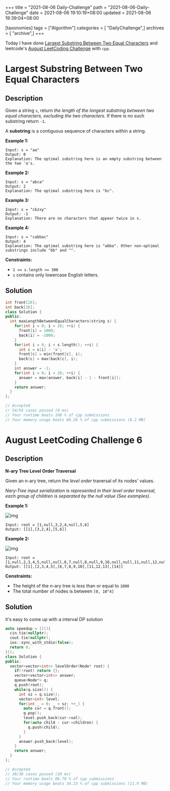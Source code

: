 +++
title = "2021-08-06 Daily-Challenge"
path = "2021-08-06-Daily-Challenge"
date = 2021-08-06 19:10:19+08:00
updated = 2021-08-06 19:39:04+08:00

[taxonomies]
tags = ["Algorithm"]
categories = [ "DailyChallenge",]
archives = [ "archive",]
+++

Today I have done [Largest Substring Between Two Equal Characters](https://leetcode.com/problems/largest-substring-between-two-equal-characters/description/) and leetcode's [August LeetCoding Challenge](https://leetcode.com/explore/challenge/card/august-leetcoding-challenge-2021/613/week-1-august-1st-august-7th/3840/) with `cpp`.

<!-- more -->

# Largest Substring Between Two Equal Characters

## Description

Given a string `s`, return *the length of the longest substring between two equal characters, excluding the two characters.* If there is no such substring return `-1`.

A **substring** is a contiguous sequence of characters within a string.

 

**Example 1:**

```
Input: s = "aa"
Output: 0
Explanation: The optimal substring here is an empty substring between the two 'a's.
```

**Example 2:**

```
Input: s = "abca"
Output: 2
Explanation: The optimal substring here is "bc".
```

**Example 3:**

```
Input: s = "cbzxy"
Output: -1
Explanation: There are no characters that appear twice in s.
```

**Example 4:**

```
Input: s = "cabbac"
Output: 4
Explanation: The optimal substring here is "abba". Other non-optimal substrings include "bb" and "".
```

 

**Constraints:**

- `1 <= s.length <= 300`
- `s` contains only lowercase English letters.

## Solution

``` cpp
int front[26];
int back[26];
class Solution {
public:
  int maxLengthBetweenEqualCharacters(string s) {
    for(int i = 0; i < 26; ++i) {
      front[i] = 1000;
      back[i] = -1000;
    }
    for(int i = 0; i < s.length(); ++i) {
      int c = s[i] - 'a';
      front[c] = min(front[c], i);
      back[c] = max(back[c], i);
    }
    int answer = -1;
    for(int i = 0; i < 26; ++i) {
      answer = max(answer, back[i] - 1 - front[i]);
    }
    return answer;
  }
};

// Accepted
// 54/54 cases passed (0 ms)
// Your runtime beats 100 % of cpp submissions
// Your memory usage beats 86.26 % of cpp submissions (6.2 MB)
```

# August LeetCoding Challenge 6

## Description

**N-ary Tree Level Order Traversal**

Given an n-ary tree, return the *level order* traversal of its nodes' values.

*Nary-Tree input serialization is represented in their level order traversal, each group of children is separated by the null value (See examples).*

 

**Example 1:**

![img](https://assets.leetcode.com/uploads/2018/10/12/narytreeexample.png)

```
Input: root = [1,null,3,2,4,null,5,6]
Output: [[1],[3,2,4],[5,6]]
```

**Example 2:**

![img](https://assets.leetcode.com/uploads/2019/11/08/sample_4_964.png)

```
Input: root = [1,null,2,3,4,5,null,null,6,7,null,8,null,9,10,null,null,11,null,12,null,13,null,null,14]
Output: [[1],[2,3,4,5],[6,7,8,9,10],[11,12,13],[14]]
```

 

**Constraints:**

- The height of the n-ary tree is less than or equal to `1000`
- The total number of nodes is between `[0, 10^4]`

## Solution

it's easy to come up with a interval DP solution

``` cpp
auto speedup = [](){
  cin.tie(nullptr);
  cout.tie(nullptr);
  ios::sync_with_stdio(false);
  return 0;
}();
class Solution {
public:
  vector<vector<int>> levelOrder(Node* root) {
    if(!root) return {};
    vector<vector<int>> answer;
    queue<Node*> q;
    q.push(root);
    while(q.size()) {
      int sz = q.size();
      vector<int> level;
      for(int _ = 0; _ < sz; ++_) {
        auto cur = q.front();
        q.pop();
        level.push_back(cur->val);
        for(auto child : cur->children) {
          q.push(child);
        }
      }
      answer.push_back(level);
    }
    return answer;
  }
};

// Accepted
// 38/38 cases passed (20 ms)
// Your runtime beats 86.78 % of cpp submissions
// Your memory usage beats 34.23 % of cpp submissions (11.9 MB)
```
